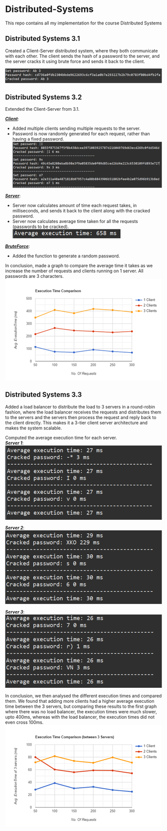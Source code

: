 # Distributed-Systems
This repo contains all my implementation for the course Distributed Systems  

## Distributed Systems 3.1

Created a Client-Server distributed system, where they both communicate with each other. The client sends the hash of a password to the server, and the server cracks it using brute force and sends it back to the client.

![Distributed Systems 3.1](https://github.com/abdullahhkhann/Distributed-Systems/blob/e9c38e91d5c72e65cc6f447284444f4b5e364764/Distributed%20Systems%203.1/image.png)  

## Distributed Systems 3.2

Extended the Client-Server from 3.1.

***<u>Client</u>***:  
- Added multiple clients sending multiple requests to the server.  
- Password is now randomly generated for each request, rather than having a fixed password.  
![Distributed Systems 3.2](https://github.com/abdullahhkhann/Distributed-Systems/blob/48df6b66d675df22e3bfafce165a18a4a1063bd5/Distributed%20Systems%203.2/Client.PNG)  

***<u>Server</u>***:  
- Server now calculates amount of time each request takes, in milliseconds, and sends it back to the client along with the cracked password.  
- Server now calculates average time taken for all the requests (passwords to be cracked).  
![Distributed Systems 3.2](https://github.com/abdullahhkhann/Distributed-Systems/blob/48df6b66d675df22e3bfafce165a18a4a1063bd5/Distributed%20Systems%203.2/Server.PNG)  

***<u>BruteForce</u>***:
- Added the function to generate a random password.  

In conclusion, made a graph to compare the average time it takes as we increase the number of requests and clients running on 1 server. All passwords are 3 characters.  
![Distributed Systems 3.2](https://github.com/abdullahhkhann/Distributed-Systems/blob/7208d52aaa6c9d601c9f64058429f629d7745f70/Distributed%20Systems%203.2/image.png)  

## Distributed Systems 3.3

Added a load balancer to distribute the load to 3 servers in a round-robin fashion, where the load balancer receives the requests and distributes them to the servers and the servers then process the request and reply back to the client directly. This makes it a 3-tier client server architecture and makes the system scalable.  

Computed the average execution time for each server.  
***Server 1***:  
![Distributed Systems 3.3](https://github.com/abdullahhkhann/Distributed-Systems/blob/558573ca95791b56e592dfc3057210414f0a0a03/Distributed%20Systems%203.3/Server1.PNG)  

***Server 2***:  
![Distributed Systems 3.3](https://github.com/abdullahhkhann/Distributed-Systems/blob/558573ca95791b56e592dfc3057210414f0a0a03/Distributed%20Systems%203.3/Server2.PNG)  

***Server 3***:  
![Distributed Systems 3.3](https://github.com/abdullahhkhann/Distributed-Systems/blob/558573ca95791b56e592dfc3057210414f0a0a03/Distributed%20Systems%203.3/Server3.PNG)  

In conclusion, we then analysed the different execution times and compared them. We found that adding more clients had a higher average execution time between the 3 servers, but comparing these results to the first graph where there was no load balancer, the execution times were much slower, upto 400ms, whereas with the load balancer, the execution times did not even cross 100ms.  
![Distributed Systems 3.3](https://github.com/abdullahhkhann/Distributed-Systems/blob/main/Distributed%20Systems%203.3/image.png)  
